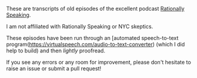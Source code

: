 These are transcripts of old episodes of the excellent podcast [Rationally Speaking](http://rationallyspeakingpodcast.org/).

I am not affiliated with Rationally Speaking or NYC skeptics.

These episodes have been run through an [automated speech-to-text program(https://virtualspeech.com/audio-to-text-converter) (which I did help to build) and then _lightly_ proofread.

If you see any errors or any room for improvement, please don't hesitate to raise an issue or submit a pull request!